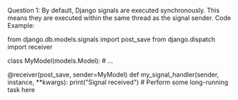 Question 1:
By default, Django signals are executed synchronously. This means they are executed within the same thread as the signal sender.
Code Example:

from django.db.models.signals import post_save
from django.dispatch import receiver

class MyModel(models.Model):
    # ...

@receiver(post_save, sender=MyModel)
def my_signal_handler(sender, instance, **kwargs):
    print("Signal received")
    # Perform some long-running task here

